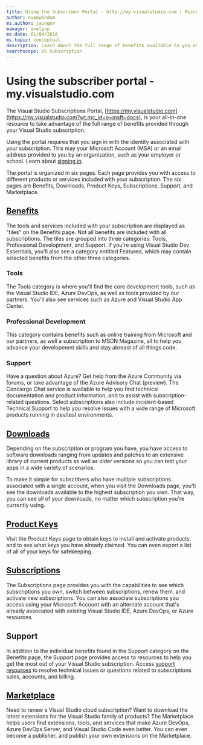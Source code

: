 ```yaml
---
title: Using the Subscriber Portal - http://my.visualstudio.com | Microsoft Docs
author: evanwindom
ms.author: jaunger
manager: evelynp
ms.date: 01/04/2018
ms.topic: conceptual
description: Learn about the full range of benefits available to you on the Visual Studio subscriptions portal
searchscope: VS Subscription
---
```


# Using the subscriber portal - my.<span></span>visualstudio<span></span>.com

The Visual Studio Subscriptions Portal, [https://my.visualstudio.com](https://my.visualstudio.com?wt.mc_id=o~msft~docs), is your all-in-one resource to take advantage of the full range of benefits provided through your Visual Studio subscription.

Using the portal requires that you sign in with the identity associated with your subscription.  This may your Microsoft Account (MSA) or an email address provided to you by an organization, such as your employer or school.  Learn about [signing in](signing-in.md).

The portal is organized in six pages.  Each page provides you with access to different products or services included with your subscription.  The six pages are Benefits, Downloads, Product Keys, Subscriptions, Support, and Marketplace.

## [Benefits](https://my.visualstudio.com/benefits?wt.mc_id=o~msft~docs)
The tools and services included with your subscription are displayed as "tiles" on the Benefits page.  Not all benefits are included with all subscriptions. The tiles are grouped into three categories:  Tools, Professional Development, and Support.  If you're using Visual Studio Dev Essentials, you'll also see a category entitled Featured, which may contain selected benefits from the other three categories.

### Tools
The Tools category is where you'll find the core development tools, such as the Visual Studio IDE, Azure DevOps, as well as tools provided by our partners.  You'll also see services such as Azure and Visual Studio App Center.

### Professional Development
This category contains benefits such as online training from Microsoft and our partners, as well a subscription to MSDN Magazine, all to help you advance your development skills and stay abreast of all things code.

### Support
Have a question about Azure?  Get help from the Azure Community via forums, or take advantage of the Azure Advisory Chat (preview).  The Concierge Chat service is available to help you find technical documentation and product information, and to assist with subscription-related questions.  Select subscriptions also include incident-based Technical Support to help you resolve issues with a wide range of Microsoft products running in dev/test environments.

## [Downloads](https://my.visualstudio.com/downloads?wt.mc_id=o~msft~docs)
Depending on the subscription or program you have, you have access to software downloads ranging from updates and patches to an extensive library of current products as well as older versions so you can test your apps in a wide variety of scenarios.

To make it simple for subscribers who have multiple subscriptions associated with a single account, when you visit the Downloads page, you'll see the downloads available to the highest subscription you own.  That way, you can see all of your downloads, no matter which subscription you're currently using.

## [Product Keys](https://my.visualstudio.com/productkeys?wt.mc_id=o~msft~docs)
Visit the Product Keys page to obtain keys to install and activate products, and to see what keys you have already claimed.  You can even export a list of all of your keys for safekeeping.

## [Subscriptions](https://my.visualstudio.com/subscriptions?wt.mc_id=o~msft~docs)
The Subscriptions page provides you with the capabilities to see which subscriptions you own, switch between subscriptions, renew them, and activate new subscriptions. You can also associate subscriptions you access using your Microsoft Account with an alternate account that's already associated with existing Visual Studio IDE, Azure DevOps, or Azure resources.

## Support

In addition to the individual benefits found in the Support category on the Benefits page, the Support page provides access to resources to help you get the most out of your Visual Studio subscription. Access [support resources](https://visualstudio.microsoft.com/subscriptions/support/) to resolve technical issues or questions related to subscriptions sales, accounts, and billing.

## [Marketplace](https://marketplace.visualstudio.com/)

Need to renew a Visual Studio cloud subscription?  Want to download the latest extensions for the Visual Studio family of products?  The Marketplace helps users find extensions, tools, and services that make Azure DevOps, Azure DevOps Server, and Visual Studio Code even better. You can even become a publisher, and publish your own extensions on the Marketplace.

